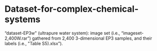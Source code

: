 # Dataset-for-complex-chemical-systems

“dataset-EP3w" (ultrapure water system): image set (i.e., “imageset-2,400W.rar”) gathered from 2,400 3-dimensional EP3 samples, and their labels (i.e., "Table S5).xlsx”).
